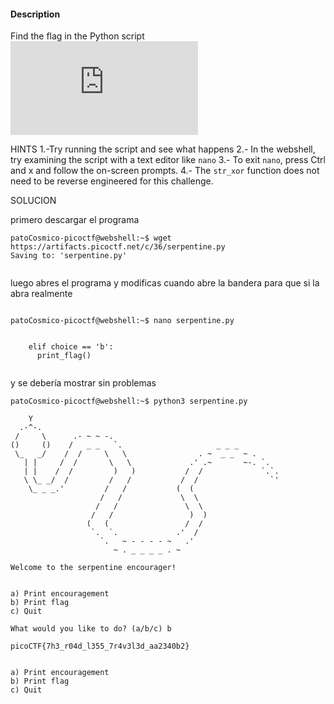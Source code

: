 #### Description

Find the flag in the Python script![Download Python script](https://artifacts.picoctf.net/c/36/serpentine.py)


HINTS
1.-Try running the script and see what happens
2.- In the webshell, try examining the script with a text editor like `nano`
3.- To exit `nano`, press Ctrl and x and follow the on-screen prompts.
4.- The `str_xor` function does not need to be reverse engineered for this challenge.

SOLUCION

primero descargar el programa
````
patoCosmico-picoctf@webshell:~$ wget https://artifacts.picoctf.net/c/36/serpentine.py
Saving to: 'serpentine.py'


`````

luego abres el programa y modificas cuando abre la bandera
para que si la abra realmente

````

patoCosmico-picoctf@webshell:~$ nano serpentine.py


    elif choice == 'b':
      print_flag()


````````

y se debería mostrar sin problemas 
```
patoCosmico-picoctf@webshell:~$ python3 serpentine.py

    Y
  .-^-.
 /     \      .- ~ ~ -.
()     ()    /   _ _   `.                     _ _ _
 \_   _/    /  /     \   \                . ~  _ _  ~ .
   | |     /  /       \   \             .' .~       ~-. `.
   | |    /  /         )   )           /  /             `.`.
   \ \_ _/  /         /   /           /  /                `'
    \_ _ _.'         /   /           (  (
                    /   /             \  \
                   /   /               \  \
                  /   /                 )  )
                 (   (                 /  /
                  `.  `.             .'  /
                    `.   ~ - - - - ~   .'
                       ~ . _ _ _ _ . ~

Welcome to the serpentine encourager!


a) Print encouragement
b) Print flag
c) Quit

What would you like to do? (a/b/c) b

picoCTF{7h3_r04d_l355_7r4v3l3d_aa2340b2}


a) Print encouragement
b) Print flag
c) Quit

`````

